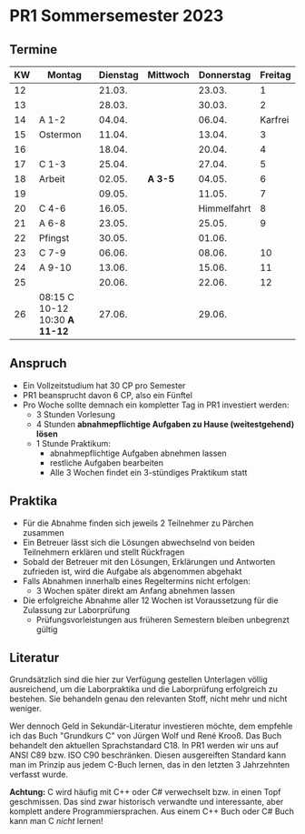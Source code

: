 # PR1 Sommersemester 2023

## Termine

| KW | Montag  | Dienstag | Mittwoch | Donnerstag | Freitag |
| -- | ------  | -------- | -------- | ---------- | ------- |
| 12 |         | 21.03.   |          | 23.03.     | 1       |
| 13 |         | 28.03.   |          | 30.03.     | 2       |
| 14 | A 1-2   | 04.04.   |          | 06.04.     | Karfrei |
| 15 | Ostermon| 11.04.   |          | 13.04.     | 3       |
| 16 |         | 18.04.   |          | 20.04.     | 4       | 
| 17 | C 1-3   | 25.04.   |          | 27.04.     | 5       | 
| 18 | Arbeit  | 02.05.   | **A 3-5**| 04.05.     | 6       |
| 19 |         | 09.05.   |          | 11.05.     | 7       | 
| 20 | C 4-6   | 16.05.   |          | Himmelfahrt| 8       |
| 21 | A 6-8   | 23.05.   |          | 25.05.     | 9       |
| 22 | Pfingst | 30.05.   |          | 01.06.     |         | 
| 23 | C 7-9   | 06.06.   |          | 08.06.     | 10      |
| 24 | A 9-10  | 13.06.   |          | 15.06.     | 11      |
| 25 |         | 20.06.   |          | 22.06.     | 12      |
| 26 | 08:15 C 10-12<br>10:30 **A 11-12** | 27.06.   |          | 29.06.     |         |

## Anspruch

- Ein Vollzeitstudium hat 30 CP pro Semester
- PR1 beansprucht davon 6 CP, also ein Fünftel
- Pro Woche sollte demnach ein kompletter Tag in PR1 investiert werden:
  - 3 Stunden Vorlesung
  - 4 Stunden **abnahmepflichtige Aufgaben zu Hause (weitestgehend) lösen**
  - 1 Stunde Praktikum:
    - abnahmepflichtige Aufgaben abnehmen lassen
    - restliche Aufgaben bearbeiten
    - Alle 3 Wochen findet ein 3-stündiges Praktikum statt

## Praktika

- Für die Abnahme finden sich jeweils 2 Teilnehmer zu Pärchen zusammen
- Ein Betreuer lässt sich die Lösungen abwechselnd von beiden Teilnehmern erklären und stellt Rückfragen
- Sobald der Betreuer mit den Lösungen, Erklärungen und Antworten zufrieden ist, wird die Aufgabe als abgenommen abgehakt
- Falls Abnahmen innerhalb eines Regeltermins nicht erfolgen:
  - 3 Wochen später direkt am Anfang abnehmen lassen
- Die erfolgreiche Abnahme aller 12 Wochen ist Voraussetzung für die Zulassung zur Laborprüfung
  - Prüfungsvorleistungen aus früheren Semestern bleiben unbegrenzt gültig

## Literatur

Grundsätzlich sind die hier zur Verfügung gestellen Unterlagen völlig ausreichend,
um die Laborpraktika und die Laborprüfung erfolgreich zu bestehen.
Sie behandeln genau den relevanten Stoff, nicht mehr und nicht weniger.

Wer dennoch Geld in Sekundär-Literatur investieren möchte,
dem empfehle ich das Buch "Grundkurs C" von Jürgen Wolf und René Krooß.
Das Buch behandelt den aktuellen Sprachstandard C18.
In PR1 werden wir uns auf ANSI C89 bzw. ISO C90 beschränken.
Diesen ausgereiften Standard kann man im Prinzip aus jedem C-Buch lernen, das in den letzten 3 Jahrzehnten verfasst wurde.

**Achtung:** C wird häufig mit C++ oder C# verwechselt bzw. in einen Topf geschmissen.
Das sind zwar historisch verwandte und interessante, aber komplett andere Programmiersprachen.
Aus einem C++ Buch oder C# Buch kann man C *nicht* lernen!
